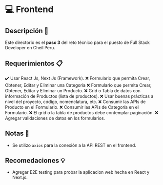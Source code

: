 # :computer: Frontend

## Descripción :page_facing_up:

Este directorio es el **paso 3** del reto técnico para el puesto de Full Stack Developer en Cheil Peru.

## Requerimientos :clipboard:

:heavy_check_mark: Usar React Js, Next Js (Framework). 
:x: Formulario que permita Crear, Obtener, Editar y Eliminar una Categoría 
:x: Formulario que permita Crear, Obtener, Editar y Eliminar un Producto. 
:x: Grid o Tabla de datos con información de Productos (lista de productos). 
:x: Usar buenas prácticas a nivel del proyecto, código, nomenclatura, etc. 
:x: Consumir las APIs de Producto en el Formulario. 
:x: Consumir las APIs de Categoría en el Formulario. 
:x: El grid o la tabla de productos debe contemplar paginación. 
:x: Agregar validaciones de datos en los formularios.   

## Notas :memo:

- Se utilizo `axios` para la conexión a la API REST en el frontend.

## Recomedaciones :bulb:

- Agregar E2E testing para probar la aplicacion web hecha en React y Next.js.
